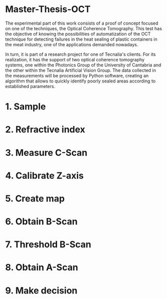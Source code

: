 # Master-Thesis-OCT
The experimental part of this work consists of a proof of concept focused on one of the techniques, the Optical Coherence Tomography. This test has the objective of knowing the possibilities of automatization of the OCT technique for detecting failures in the heat sealing of plastic containers in the meat industry, one of the applications demanded nowadays.

In turn, it is part of a research project for one of Tecnalia's clients. For its realization, it has the support of two optical coherence tomography systems, one within the Photonics Group of the University of Cantabria and the other within the Tecnalia Artificial Vision Group. The data collected in the measurements will be processed by Python software, creating an algorithm that allows to quickly identify poorly sealed areas according to established parameters.

# 1. Sample
# 2. Refractive index
# 3. Measure C-Scan
# 4. Calibrate Z-axis
# 5. Create map
# 6. Obtain B-Scan
# 7. Threshold B-Scan
# 8. Obtain A-Scan
# 9. Make decision
